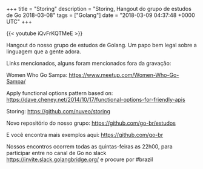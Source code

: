 +++
title = "Storing"
description = "Storing, Hangout do grupo de estudos de Go 2018-03-08"
tags = ["Golang"]
date = "2018-03-09 04:37:48 +0000 UTC"
+++

{{< youtube iQvFrKQTMeE >}}

Hangout do nosso grupo de estudos de Golang.
Um papo bem legal sobre a linguagem que a gente adora.

Links mencionados, alguns foram mencionados fora da gravação:

Women Who Go Sampa:
https://www.meetup.com/Women-Who-Go-Sampa/

Apply functional options pattern based on: 
https://dave.cheney.net/2014/10/17/functional-options-for-friendly-apis

Storing:
https://github.com/nuveo/storing

Novo repositório do nosso grupo:
https://github.com/go-br/estudos

E você encontra mais exemplos aqui:
https://github.com/go-br

Nossos encontros ocorrem todas as quintas-feiras as 22h00, para participar entre no canal de Go no slack https://invite.slack.golangbridge.org/ e procure por #brazil